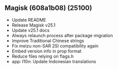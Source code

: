 ## Magisk (608a1b08) (25100)

- Update README
- Release Magisk v25.1
- Update v25.1 docs
- Always relaunch process after package migration
- Improve Traditional Chinese strings
- Fix meizu non-SAR 2SI compatibility again
- Embed version info in prop format
- Reduce files relying on flags.h
- app: l10n: Update Indonesian translations
